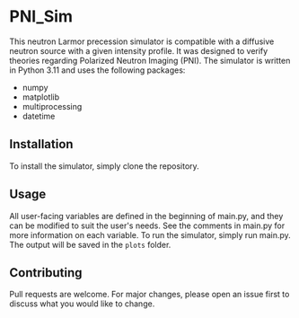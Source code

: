 # PNI_Sim
This neutron Larmor precession simulator is compatible with a diffusive neutron source with a given intensity profile. It was designed to verify theories regarding Polarized Neutron Imaging (PNI). The simulator is written in Python 3.11 and uses the following packages:
* numpy
* matplotlib
* multiprocessing
* datetime

## Installation
To install the simulator, simply clone the repository.

## Usage
All user-facing variables are defined in the beginning of main.py, and they can be modified to suit the user's needs. See the comments in main.py for more information on each variable. To run the simulator, simply run main.py. The output will be saved in the `plots` folder.

## Contributing
Pull requests are welcome. For major changes, please open an issue first to discuss what you would like to change.

